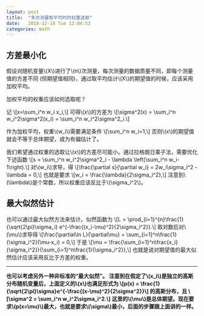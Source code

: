```yaml
---
layout: post
title:  "多次测量取平均时的权重选取"
date:   2018-12-18 Tue 12:04:52
categories: math
---
```


## 方差最小化

<p>
假设对随机变量\(X\)进行了\(n\)次测量，每次测量的数据质量不同，即每个测量值的方差不同 (但期望值相同)，通过取平均估计\(X\)的期望值的时候，应该采用加权平均。
</p>

<p>
加权平均的权重应该如何选取呢？
</p>

<p>
记
\[x=\sum_i^n w_i x_i,\]
可得\(x\)的方差为
\[\sigma^2(x) = \sum_i^n w_i^2\sigma^2(x_i) = \sum_i^n w_i^2\sigma^2_i.\]
</p>

<p>
作为加权平均，权重\(w_i\)需要满足条件
\[\sum_i^n w_i=1,\]
否则\(x\)的期望值就会不等于总体期望，成为有偏估计了。
</p>

<p>
我们希望通过权重的选取让\(x\)的方差尽可能小。通过拉格朗日乘子法，需要优化下述函数
\[s = \sum_i^n w_i^2\sigma^2_i - \lambda \left(\sum_i^n w_i-1\right).\]
对\(w_i\)求导，得
\[\frac{\partial s}{\partial w_i} = 2w_i\sigma_i^2 - \lambda = 0,\]
也就是要求
\[w_i = \frac{\lambda}{2\sigma_i^2},\]
注意到\(\lambda\)是个常数，所以权重应该反比于\(\sigma_i^2\)。
</p>

## 最大似然估计

<p>
也可以通过最大似然方法来估计。似然函数为
\[L = \prod_{i=1}^{n}\frac{1}{\sqrt{2\pi}\sigma_i} e^{-\frac{(x_i-\mu)^2}{2\sigma_i^2}}.\]
取对数后对\(\mu\)求导得
\[\frac{\partial\ln L}{\partial\mu} = \sum_{i=1}^n\frac{1}{\sigma_i^2}(\mu-x_i) = 0,\]
于是
\[\mu = \frac{\sum_{i=1}^n\frac{x_i}{\sigma_i^2}}{\sum_{i=1}^n\frac{1}{\sigma_i^2}},\]
也就是说对期望值的最大似然估计应该采用反比于方差的权重。
</p>

<hr><b>

<p>
也可以考虑另外一种非标准的“最大似然”。
注意到在假定了\(x_i\)是独立的高斯分布随机变量后，上面定义的\(x\)也满足形式为
\[p(x) = \frac{1}{\sqrt{2\pi}\sigma}e^{-\frac{(x-\mu)^2}{2\sigma^2}}\]
的高斯分布，且
\[\sigma^2 = \sum_i^n w_i^2\sigma_i^2.\]
这里的\(\mu\)是总体期望。现在要求\(p(x=\mu)\)最大，也就是要求\(\sigma\)最小，后面的步骤跟上面讲的一样。
</p>
